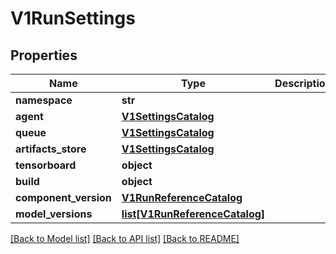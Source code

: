 # V1RunSettings


## Properties
Name | Type | Description | Notes
------------ | ------------- | ------------- | -------------
**namespace** | **str** |  | [optional] 
**agent** | [**V1SettingsCatalog**](V1SettingsCatalog.md) |  | [optional] 
**queue** | [**V1SettingsCatalog**](V1SettingsCatalog.md) |  | [optional] 
**artifacts_store** | [**V1SettingsCatalog**](V1SettingsCatalog.md) |  | [optional] 
**tensorboard** | **object** |  | [optional] 
**build** | **object** |  | [optional] 
**component_version** | [**V1RunReferenceCatalog**](V1RunReferenceCatalog.md) |  | [optional] 
**model_versions** | [**list[V1RunReferenceCatalog]**](V1RunReferenceCatalog.md) |  | [optional] 

[[Back to Model list]](../README.md#documentation-for-models) [[Back to API list]](../README.md#documentation-for-api-endpoints) [[Back to README]](../README.md)


